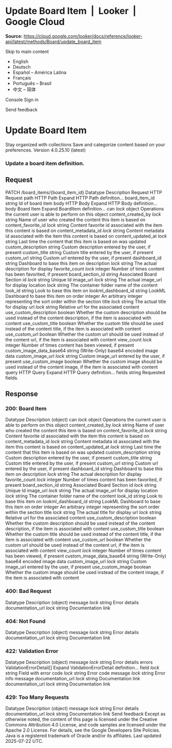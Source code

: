 # Update Board Item  |  Looker  |  Google Cloud

**Source:** https://cloud.google.com/looker/docs/reference/looker-api/latest/methods/Board/update_board_item

Skip to main content 


  * English
  * Deutsch
  * Español – América Latina
  * Français
  * Português – Brasil
  * 中文 – 简体

Console  Sign in


Send feedback 
#  Update Board Item
Stay organized with collections  Save and categorize content based on your preferences. 
Version 4.0.25.10 (latest) 
### Update a board item definition.
## Request
PATCH /board_items/{board_item_id} 
Datatype
Description
Request
HTTP Request 
path
HTTP Path 
Expand HTTP Path definition... 
board_item_id
string 
Id of board item
body
HTTP Body 
Expand HTTP Body definition... 
body
Board Item
Expand BoardItem definition... 
can
_lock_
object 
Operations the current user is able to perform on this object
content_created_by
_lock_
string 
Name of user who created the content this item is based on
content_favorite_id
_lock_
string 
Content favorite id associated with the item this content is based on
content_metadata_id
_lock_
string 
Content metadata id associated with the item this content is based on
content_updated_at
_lock_
string 
Last time the content that this item is based on was updated
custom_description
string 
Custom description entered by the user, if present
custom_title
string 
Custom title entered by the user, if present
custom_url
string 
Custom url entered by the user, if present
dashboard_id
string 
Dashboard to base this item on
description
_lock_
string 
The actual description for display
favorite_count
_lock_
integer 
Number of times content has been favorited, if present
board_section_id
string 
Associated Board Section
id
_lock_
string 
Unique Id
image_url
_lock_
string 
The actual image_url for display
location
_lock_
string 
The container folder name of the content
look_id
string 
Look to base this item on
lookml_dashboard_id
string 
LookML Dashboard to base this item on
order
integer 
An arbitrary integer representing the sort order within the section
title
_lock_
string 
The actual title for display
url
_lock_
string 
Relative url for the associated content
use_custom_description
boolean 
Whether the custom description should be used instead of the content description, if the item is associated with content
use_custom_title
boolean 
Whether the custom title should be used instead of the content title, if the item is associated with content
use_custom_url
boolean 
Whether the custom url should be used instead of the content url, if the item is associated with content
view_count
_lock_
integer 
Number of times content has been viewed, if present
custom_image_data_base64
string 
(Write-Only) base64 encoded image data
custom_image_url
_lock_
string 
Custom image_url entered by the user, if present
use_custom_image
boolean 
Whether the custom image should be used instead of the content image, if the item is associated with content
query
HTTP Query 
Expand HTTP Query definition... 
fields
string 
Requested fields.
## Response
### 200: Board Item
Datatype
Description
(object)
can
_lock_
object 
Operations the current user is able to perform on this object
content_created_by
_lock_
string 
Name of user who created the content this item is based on
content_favorite_id
_lock_
string 
Content favorite id associated with the item this content is based on
content_metadata_id
_lock_
string 
Content metadata id associated with the item this content is based on
content_updated_at
_lock_
string 
Last time the content that this item is based on was updated
custom_description
string 
Custom description entered by the user, if present
custom_title
string 
Custom title entered by the user, if present
custom_url
string 
Custom url entered by the user, if present
dashboard_id
string 
Dashboard to base this item on
description
_lock_
string 
The actual description for display
favorite_count
_lock_
integer 
Number of times content has been favorited, if present
board_section_id
string 
Associated Board Section
id
_lock_
string 
Unique Id
image_url
_lock_
string 
The actual image_url for display
location
_lock_
string 
The container folder name of the content
look_id
string 
Look to base this item on
lookml_dashboard_id
string 
LookML Dashboard to base this item on
order
integer 
An arbitrary integer representing the sort order within the section
title
_lock_
string 
The actual title for display
url
_lock_
string 
Relative url for the associated content
use_custom_description
boolean 
Whether the custom description should be used instead of the content description, if the item is associated with content
use_custom_title
boolean 
Whether the custom title should be used instead of the content title, if the item is associated with content
use_custom_url
boolean 
Whether the custom url should be used instead of the content url, if the item is associated with content
view_count
_lock_
integer 
Number of times content has been viewed, if present
custom_image_data_base64
string 
(Write-Only) base64 encoded image data
custom_image_url
_lock_
string 
Custom image_url entered by the user, if present
use_custom_image
boolean 
Whether the custom image should be used instead of the content image, if the item is associated with content
### 400: Bad Request
Datatype
Description
(object)
message
_lock_
string 
Error details
documentation_url
_lock_
string 
Documentation link
### 404: Not Found
Datatype
Description
(object)
message
_lock_
string 
Error details
documentation_url
_lock_
string 
Documentation link
### 422: Validation Error
Datatype
Description
(object)
message
_lock_
string 
Error details
errors
ValidationErrorDetail[] 
Expand ValidationErrorDetail definition... 
field
_lock_
string 
Field with error
code
_lock_
string 
Error code
message
_lock_
string 
Error info message
documentation_url
_lock_
string 
Documentation link
documentation_url
_lock_
string 
Documentation link
### 429: Too Many Requests
Datatype
Description
(object)
message
_lock_
string 
Error details
documentation_url
_lock_
string 
Documentation link
Send feedback 
Except as otherwise noted, the content of this page is licensed under the Creative Commons Attribution 4.0 License, and code samples are licensed under the Apache 2.0 License. For details, see the Google Developers Site Policies. Java is a registered trademark of Oracle and/or its affiliates.
Last updated 2025-07-22 UTC.


